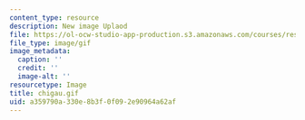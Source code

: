 ```yaml
---
content_type: resource
description: New image Uplaod
file: https://ol-ocw-studio-app-production.s3.amazonaws.com/courses/res-21g-01-kana-spring-2010/a359790a330e8b3f0f092e90964a62af_chigau.gif
file_type: image/gif
image_metadata:
  caption: ''
  credit: ''
  image-alt: ''
resourcetype: Image
title: chigau.gif
uid: a359790a-330e-8b3f-0f09-2e90964a62af
---
```

